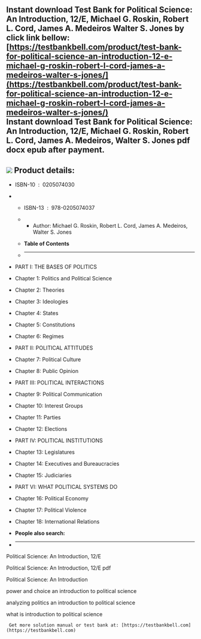 Instant download **Test Bank for Political Science: An Introduction, 12/E, Michael G. Roskin, Robert L. Cord, James A. Medeiros Walter S. Jones** by click link bellow:  
[https://testbankbell.com/product/test-bank-for-political-science-an-introduction-12-e-michael-g-roskin-robert-l-cord-james-a-medeiros-walter-s-jones/](https://testbankbell.com/product/test-bank-for-political-science-an-introduction-12-e-michael-g-roskin-robert-l-cord-james-a-medeiros-walter-s-jones/)  
**Instant download Test Bank for Political Science: An Introduction, 12/E, Michael G. Roskin, Robert L. Cord, James A. Medeiros, Walter S. Jones pdf docx epub after payment.**
-------------------------------------------------------------------------------------------------------------------------------------------------------------------------------


![](https://testbankbell.com/wp-content/uploads/2023/05/0205075940_TB.jpg)
**Product details:**
--------------------


* ISBN-10 ‏ : ‎ 0205074030
* * ISBN-13 ‏ : ‎ 978-0205074037
  * * Author: Michael G. Roskin, Robert L. Cord, James A. Medeiros, Walter S. Jones
   
  * **Table of Contents**
  * ---------------------
 
* PART I: THE BASES OF POLITICS
* Chapter 1: Politics and Political Science
* Chapter 2: Theories
* Chapter 3: Ideologies
* Chapter 4: States
* Chapter 5: Constitutions
* Chapter 6: Regimes
* PART II: POLITICAL ATTITUDES
* Chapter 7: Political Culture
* Chapter 8: Public Opinion
* PART III: POLITICAL INTERACTIONS
* Chapter 9: Political Communication
* Chapter 10: Interest Groups
* Chapter 11: Parties
* Chapter 12: Elections
* PART IV: POLITICAL INSTITUTIONS
* Chapter 13: Legislatures
* Chapter 14: Executives and Bureaucracies
* Chapter 15: Judiciaries
* PART VI: WHAT POLITICAL SYSTEMS DO
* Chapter 16: Political Economy
* Chapter 17: Political Violence
* Chapter 18: International Relations
* **People also search:**
* -----------------------

Political Science: An Introduction, 12/E

Political Science: An Introduction, 12/E pdf

Political Science: An Introduction

power and choice an introduction to political science

analyzing politics an introduction to political science

what is introduction to political science




     Get more solution manual or test bank at: [https://testbankbell.com](https://testbankbell.com)
